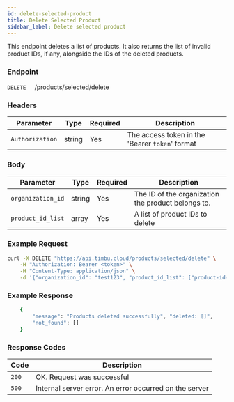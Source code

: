 ```yaml
---
id: delete-selected-product
title: Delete Selected Product
sidebar_label: Delete selected product
---
```


This endpoint deletes a list of products. It also returns the list of invalid product IDs, if any, alongside the IDs of the deleted products.

### Endpoint

`DELETE` &nbsp; &nbsp; /products/selected/delete

### Headers

| Parameter       | Type   | Required | Description                                     |
| --------------- | ------ | -------- | ----------------------------------------------- |
| `Authorization` | string | Yes      | The access token in the 'Bearer `token`' format |

### Body

| Parameter         | Type   | Required | Description                                        |
| ----------------- | ------ | -------- | -------------------------------------------------- |
| `organization_id` | string | Yes      | The ID of the organization the product belongs to. |
| `product_id_list` | array  | Yes      | A list of product IDs to delete                    |

### Example Request

```bash
curl -X DELETE "https://api.timbu.cloud/products/selected/delete" \
    -H "Authorization: Bearer <token>" \
    -H "Content-Type: application/json" \
    -d '{"organization_id": "test123", "product_id_list": ["product-id-1", "product-id-n"]}'
```

### Example Response

```sh
    {
        "message": "Products deleted successfully", "deleted: []",
        "not_found": []
    }
```

### Response Codes

| Code  | Description                                            |
| ----- | ------------------------------------------------------ |
| `200` | OK. Request was successful                             |
| `500` | Internal server error. An error occurred on the server |
